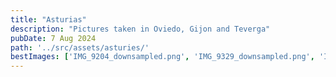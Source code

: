 ```yaml
---
title: "Asturias"
description: "Pictures taken in Oviedo, Gijon and Teverga"
pubDate: 7 Aug 2024
path: '../src/assets/asturies/'
bestImages: ['IMG_9204_downsampled.png', 'IMG_9329_downsampled.png', 'IMG_9493_downsampled.png']
---
```

